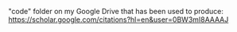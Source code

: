 "code" folder on my Google Drive that has been used to produce:\
https://scholar.google.com/citations?hl=en&user=0BW3mI8AAAAJ
